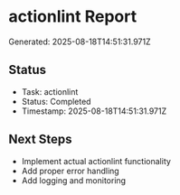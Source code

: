 # actionlint Report

Generated: 2025-08-18T14:51:31.971Z

## Status
- Task: actionlint
- Status: Completed
- Timestamp: 2025-08-18T14:51:31.971Z

## Next Steps
- Implement actual actionlint functionality
- Add proper error handling
- Add logging and monitoring
